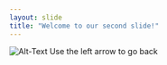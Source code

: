 ```yaml
---
layout: slide
title: "Welcome to our second slide!"
---
```

![Alt-Text](https://static.boredpanda.com/blog/wp-content/uploads/2018/10/FERERT-5bbb3cbfba4fc__700.jpg)
Use the left arrow to go back